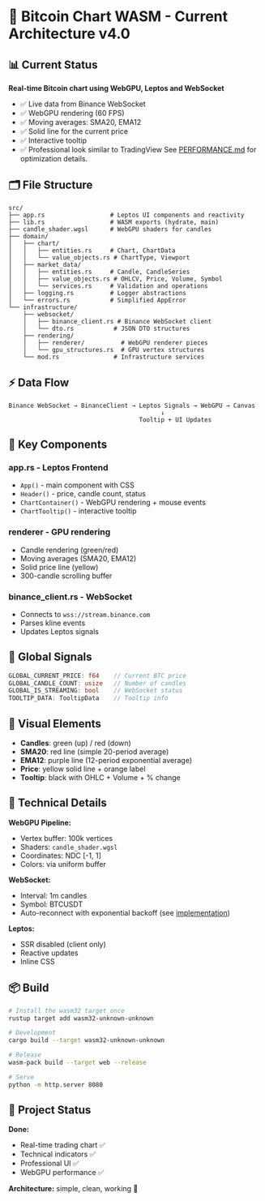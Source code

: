 # 🦀 Bitcoin Chart WASM - Current Architecture v4.0

## 📊 Current Status

**Real-time Bitcoin chart using WebGPU, Leptos and WebSocket**

- ✅ Live data from Binance WebSocket
- ✅ WebGPU rendering (60 FPS)
- ✅ Moving averages: SMA20, EMA12
- ✅ Solid line for the current price
- ✅ Interactive tooltip
- ✅ Professional look similar to TradingView
See [PERFORMANCE.md](./PERFORMANCE.md) for optimization details.

## 🗂️ File Structure

```
src/
├── app.rs                  # Leptos UI components and reactivity
├── lib.rs                  # WASM exports (hydrate, main)
├── candle_shader.wgsl      # WebGPU shaders for candles
├── domain/
│   ├── chart/
│   │   ├── entities.rs     # Chart, ChartData
│   │   └── value_objects.rs # ChartType, Viewport
│   ├── market_data/
│   │   ├── entities.rs     # Candle, CandleSeries
│   │   ├── value_objects.rs # OHLCV, Price, Volume, Symbol
│   │   └── services.rs     # Validation and operations
│   ├── logging.rs          # Logger abstractions
│   └── errors.rs           # Simplified AppError
└── infrastructure/
    ├── websocket/
    │   ├── binance_client.rs # Binance WebSocket client
    │   └── dto.rs           # JSON DTO structures
    ├── rendering/
    │   ├── renderer/          # WebGPU renderer pieces
    │   └── gpu_structures.rs  # GPU vertex structures
    └── mod.rs               # Infrastructure services
```

## ⚡ Data Flow

```
Binance WebSocket → BinanceClient → Leptos Signals → WebGPU → Canvas
                                          ↓
                                    Tooltip + UI Updates
```

## 🧩 Key Components

### **app.rs - Leptos Frontend**
- `App()` - main component with CSS
- `Header()` - price, candle count, status
- `ChartContainer()` - WebGPU rendering + mouse events
- `ChartTooltip()` - interactive tooltip

### **renderer** - GPU rendering
- Candle rendering (green/red)
- Moving averages (SMA20, EMA12)
- Solid price line (yellow)
- 300-candle scrolling buffer

### **binance_client.rs - WebSocket**
- Connects to `wss://stream.binance.com`
- Parses kline events
- Updates Leptos signals

## 📡 Global Signals

```rust
GLOBAL_CURRENT_PRICE: f64    // Current BTC price
GLOBAL_CANDLE_COUNT: usize   // Number of candles
GLOBAL_IS_STREAMING: bool    // WebSocket status
TOOLTIP_DATA: TooltipData    // Tooltip info
```

## 🎨 Visual Elements

- **Candles**: green (up) / red (down)
- **SMA20**: red line (simple 20-period average)
- **EMA12**: purple line (12-period exponential average)
- **Price**: yellow solid line + orange label
- **Tooltip**: black with OHLC + Volume + % change

## 🔧 Technical Details

**WebGPU Pipeline:**
- Vertex buffer: 100k vertices
- Shaders: `candle_shader.wgsl`
- Coordinates: NDC [-1, 1]
- Colors: via uniform buffer

**WebSocket:**
- Interval: 1m candles
- Symbol: BTCUSDT
- Auto-reconnect with exponential backoff (see [implementation](src/infrastructure/websocket/binance_client.rs#L146-L223))

**Leptos:**
- SSR disabled (client only)
- Reactive updates
- Inline CSS

## 📦 Build

```bash
# Install the wasm32 target once
rustup target add wasm32-unknown-unknown

# Development
cargo build --target wasm32-unknown-unknown

# Release
wasm-pack build --target web --release

# Serve
python -m http.server 8080
```

## 🎯 Project Status

**Done:**
- Real-time trading chart ✅
- Technical indicators ✅
- Professional UI ✅
- WebGPU performance ✅

**Architecture:** simple, clean, working 🚀
